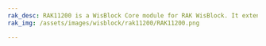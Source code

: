 ```yaml
---
rak_desc: RAK11200 is a WisBlock Core module for RAK WisBlock. It extends the WisBlock series with an Espressif ESP32-WROVER module that supports WiFi-BLE functions and supplies a powerful MCU for a wide variety of applications.
rak_img: /assets/images/wisblock/rak11200/RAK11200.png

---
```


<rk-redirect to="/Product-Categories/WisBlock/RAK11200/Overview/" />
